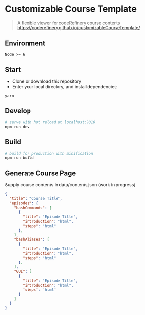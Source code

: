 # Customizable Course Template

> A flexible viewer for codeRefinery course contents
https://coderefinery.github.io/customizableCourseTemplate/

## Environment

`Node >= 6`

## Start

 - Clone or download this repository
 - Enter your local directory, and install dependencies:

``` bash
yarn
```

## Develop

``` bash
# serve with hot reload at localhost:8010
npm run dev
```

## Build

``` bash
# build for production with minification
npm run build
```

## Generate Course Page
Supply course contents in data/contents.json (work in progress)

``` json
{
  "title": "Course Title",
  "episodes": {
    "bashCommands": [
      {
        "title": "Episode Title",
        "introduction": "html",
        "steps": "html"
      },
    ],
    "bashAliases": [
      {
        "title": "Episode Title",
        "introduction": "html",
        "steps": "html"
      },
    ],
    "GUI": [
      {
        "title": "Episode Title",
        "introduction": "html",
        "steps": "html"
      }
    ]
  }
}
```
